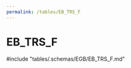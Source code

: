 ```yaml
---
permalink: /tables/EB_TRS_F
---
```

# EB_TRS_F
<!-- SPDX-License-Identifier: MPL-2.0 -->

<!-- ATTENTION : Ne pas supprimer ou modifier la ligne ci-dessous -->
#include "tables/.schemas/EGB/EB_TRS_F.md"
<!-- ATTENTION : Ne pas supprimer ou modifier la ligne ci-dessus -->
